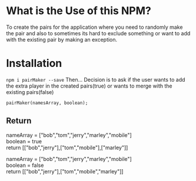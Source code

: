 # What is the Use of this NPM?

To create the pairs for the application where you need to randomly make the pair and also to sometimes its hard to exclude something or want to add with the existing pair by making an exception.

# Installation

`npm i pairMaker --save`
Then...
Decision is to ask if the user wants to add the extra player in the created pairs(true) or wants to merge with the existing pairs(false)

```
pairMaker(namesArray, boolean);

```

## Return

nameArray = ["bob","tom","jerry","marley","mobile"]<br/>
boolean = true<br/>
return [["bob","jerry"],["tom","mobile"],["marley"]]

nameArray = ["bob","tom","jerry","marley","mobile"]<br/>
boolean = false<br/>
return [["bob","jerry"],["tom","mobile","marley"]]

